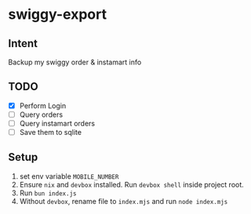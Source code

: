 # swiggy-export

## Intent
Backup my swiggy order & instamart info

## TODO
- [x] Perform Login
- [ ] Query orders
- [ ] Query instamart orders
- [ ] Save them to sqlite

## Setup
1. set env variable `MOBILE_NUMBER`
2. Ensure `nix` and `devbox` installed. Run `devbox shell` inside project root.
3. Run `bun index.js`
4. Without `devbox`, rename file to `index.mjs` and run `node index.mjs`
